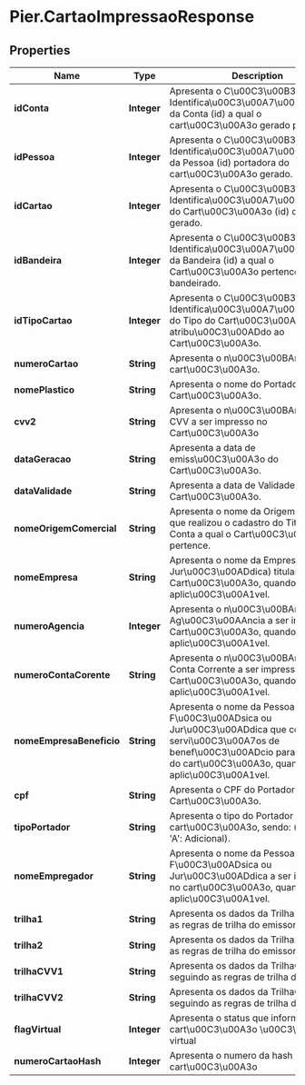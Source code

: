 # Pier.CartaoImpressaoResponse

## Properties
Name | Type | Description | Notes
------------ | ------------- | ------------- | -------------
**idConta** | **Integer** | Apresenta o C\u00C3\u00B3digo de Identifica\u00C3\u00A7\u00C3\u00A3o da Conta (id) a qual o cart\u00C3\u00A3o gerado pertence. | [optional] 
**idPessoa** | **Integer** | Apresenta o C\u00C3\u00B3digo de Identifica\u00C3\u00A7\u00C3\u00A3o da Pessoa (id) portadora do cart\u00C3\u00A3o gerado. | [optional] 
**idCartao** | **Integer** | Apresenta o C\u00C3\u00B3digo de Identifica\u00C3\u00A7\u00C3\u00A3o do Cart\u00C3\u00A3o (id) que foi gerado. | [optional] 
**idBandeira** | **Integer** | Apresenta o C\u00C3\u00B3digo de Identifica\u00C3\u00A7\u00C3\u00A3o da Bandeira (id) a qual o Cart\u00C3\u00A3o pertence, quando bandeirado. | [optional] 
**idTipoCartao** | **Integer** | Apresenta o C\u00C3\u00B3digo de Identifica\u00C3\u00A7\u00C3\u00A3o do Tipo do Cart\u00C3\u00A3o (id) atribu\u00C3\u00ADdo ao Cart\u00C3\u00A3o. | [optional] 
**numeroCartao** | **String** | Apresenta o n\u00C3\u00BAmero do cart\u00C3\u00A3o. | [optional] 
**nomePlastico** | **String** | Apresenta o nome do Portador do Cart\u00C3\u00A3o. | [optional] 
**cvv2** | **String** | Apresenta o n\u00C3\u00BAmero do CVV a ser impresso no Cart\u00C3\u00A3o | [optional] 
**dataGeracao** | **String** | Apresenta a data de emiss\u00C3\u00A3o do Cart\u00C3\u00A3o. | [optional] 
**dataValidade** | **String** | Apresenta a data de Validade do Cart\u00C3\u00A3o. | [optional] 
**nomeOrigemComercial** | **String** | Apresenta o nome da Origem Comercial que realizou o cadastro do Titular da Conta a qual o Cart\u00C3\u00A3o pertence. | [optional] 
**nomeEmpresa** | **String** | Apresenta o nome da Empresa (Pessoa Jur\u00C3\u00ADdica) titular do Cart\u00C3\u00A3o, quando aplic\u00C3\u00A1vel. | [optional] 
**numeroAgencia** | **Integer** | Apresenta o n\u00C3\u00BAmero da Ag\u00C3\u00AAncia a ser impresso no Cart\u00C3\u00A3o, quando aplic\u00C3\u00A1vel. | [optional] 
**numeroContaCorente** | **String** | Apresenta o n\u00C3\u00BAmero da Conta Corrente a ser impresso no Cart\u00C3\u00A3o, quando aplic\u00C3\u00A1vel. | [optional] 
**nomeEmpresaBeneficio** | **String** | Apresenta o nome da Pessoa F\u00C3\u00ADsica ou Jur\u00C3\u00ADdica que contratou servi\u00C3\u00A7os de benef\u00C3\u00ADcio para o portador do cart\u00C3\u00A3o, quando aplic\u00C3\u00A1vel. | [optional] 
**cpf** | **String** | Apresenta o CPF do Portador do Cart\u00C3\u00A3o. | [optional] 
**tipoPortador** | **String** | Apresenta o tipo do Portador do cart\u00C3\u00A3o, sendo: (&#39;T&#39;: Titular, &#39;A&#39;: Adicional). | [optional] 
**nomeEmpregador** | **String** | Apresenta o nome da Pessoa F\u00C3\u00ADsica ou Jur\u00C3\u00ADdica a ser impresso no cart\u00C3\u00A3o, quando aplic\u00C3\u00A1vel. | [optional] 
**trilha1** | **String** | Apresenta os dados da Trilha1, seguindo as regras de trilha do emissor. | [optional] 
**trilha2** | **String** | Apresenta os dados da Trilha2, seguindo as regras de trilha do emissor. | [optional] 
**trilhaCVV1** | **String** | Apresenta os dados da TrilhaCVV01, seguindo as regras de trilha do emissor. | [optional] 
**trilhaCVV2** | **String** | Apresenta os dados da TrilhaCVV02, seguindo as regras de trilha do emissor. | [optional] 
**flagVirtual** | **Integer** | Apresenta o status que informa se o cart\u00C3\u00A3o \u00C3\u00A9 virtual  | [optional] 
**numeroCartaoHash** | **Integer** | Apresenta o numero da hash do cart\u00C3\u00A3o  | [optional] 


